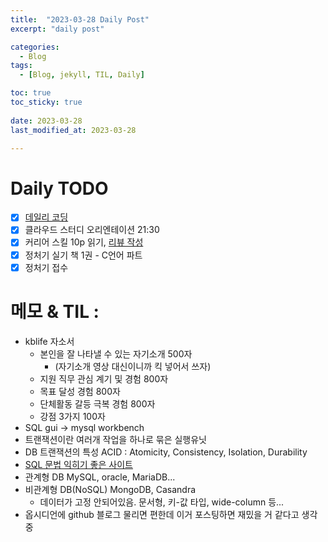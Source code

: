 ```yaml
---
title:  "2023-03-28 Daily Post"
excerpt: "daily post"

categories:
  - Blog
tags:
  - [Blog, jekyll, TIL, Daily]

toc: true
toc_sticky: true
 
date: 2023-03-28
last_modified_at: 2023-03-28

---
```


# Daily TODO

- [x] [데일리 코딩](https://urclass.codestates.com/classroom/33)
- [x] 클라우드 스터디 오리엔테이션 21:30
- [x] 커리어 스킬 10p 읽기, [리뷰 작성](/books/careerskill/)
- [x] 정처기 실기 책 1권 - C언어 파트
- [x] 정처기 접수

# 메모 & TIL : 

- kblife 자소서
	- 본인을 잘 나타낼 수 있는 자기소개 500자
		- (자기소개 영상 대신이니까 킥 넣어서 쓰자)
	- 지원 직무 관심 계기 및 경험 800자
	- 목표 달성 경험 800자
	- 단체활동 갈등 극복 경험 800자
	- 강점 3가지 100자
- SQL gui -> mysql workbench
- 트랜잭션이란 여러개 작업을 하나로 묶은 실행유닛
- DB 트랜잭션의 특성 ACID : Atomicity, Consistency, Isolation, Durability
- [SQL 문법 익히기 좋은 사이트](https://www.w3schools.com/sql/exercise.asp?filename=exercise_database7)
- 관계형 DB MySQL, oracle, MariaDB...
- 비관계형 DB(NoSQL) MongoDB, Casandra
	- 데이터가 고정 안되어있음. 문서형, 키-값 타입, wide-column 등...
- 옵시디언에 github 블로그 물리면 편한데 이거 포스팅하면 재밌을 거 같다고 생각중


